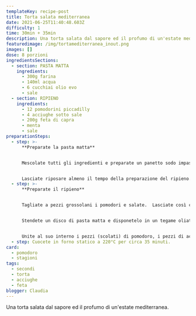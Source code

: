 ```yaml
---
templateKey: recipe-post
title: Torta salata mediterranea
date: 2021-06-25T11:40:48.603Z
difficulty: 1
time: 30min + 35min
description: Una torta salata dal sapore ed il profumo di un'estate mediterranea.
featuredimage: /img/tortamediterranea_inout.png
images: []
dose: 8 porzioni
ingredientsSections:
  - section: PASTA MATTA
    ingredients:
      - 300g farina
      - 140ml acqua
      - 6 cucchiai olio evo
      - sale
  - section: RIPIENO
    ingredients:
      - 12 pomodorini piccadilly
      - 4 acciughe sotto sale
      - 200g feta di capra
      - menta
      - sale
preparationSteps:
  - step: >-
      **Preparate la pasta matta**


      Mescolate tutti gli ingredienti e preparate un panetto sodo impastando con le mani.


      Lasciate riposare almeno il tempo della preparazione del ripieno.
  - step: >-
      **Preparate il ripieno**


      Tagliate a pezzi grossolani i pomodori e salate.  Lasciate così che perdano parte del loro liquido.


      Stendete un disco di pasta matta e disponetelo in un tegame oliato.  


      Unite al suo interno i pezzi (scolati) di pomodoro, i pezzi di acciuga e la feta sbriciolata.  Insaporite con un trito di menta fresca.
  - step: Cuocete in forno statico a 220°C per circa 35 minuti.
card:
  - pomodoro
  - stagioni
tags:
  - secondi
  - torta
  - acciughe
  - feta
blogger: Claudia
---
```

Una torta salata dal sapore ed il profumo di un'estate mediterranea.